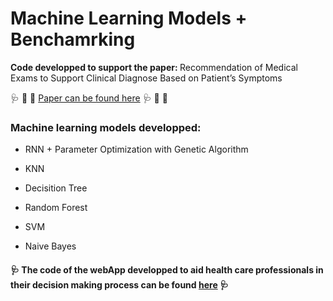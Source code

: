 # Machine Learning Models + Benchamrking

<p> <b> Code developped to support the paper: </b> Recommendation of Medical Exams to Support Clinical Diagnose Based on Patient’s Symptoms 

:stethoscope: :pill: :syringe:  [Paper can be found here](https://github.com/mariajbp/LEI/blob/master/paper.pdf) :stethoscope: :pill: :syringe:


### <p> <b> Machine learning models developped:</b>


- RNN + Parameter Optimization with Genetic Algorithm

- KNN

- Decisition Tree

- Random Forest 

- SVM

- Naive Bayes


#### :stethoscope: The code of the webApp developped to aid health care professionals in their decision making process can be found [here](https://github.com/mariajbp/QuickCheck) :stethoscope:
